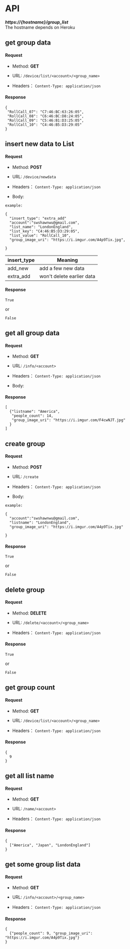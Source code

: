 # API
__***https://{hostname}/group_list***__ <br>
 The hostname depends on Heroku


## get group data
#### Request
- Method: **GET**
- URL:  ```/device/list/<account>/<group_name>```
   
- Headers：
    ```Content-Type: application/json```

#### Response
```
{
 "RollCall_07": "C7:46:BC:63:26:05", 
 "RollCall_08": "C6:46:BC:D8:24:05", 
 "RollCall_09": "C5:46:B1:D3:25:05",
 "RollCall_10": "C4:46:B5:D3:29:05"
}
```



## insert new data to List
#### Request
- Method: **POST**
- URL:  ```/device/newdata```
   
- Headers：
    ```Content-Type: application/json```
- Body:
```
example:

{
  "insert_type": "extra_add"
  "account":"swshawnwu@gmail.com",
  "list_name": "LondonEngland",
  "list_key": "C4:46:B5:D3:29:05",
  "list_value": "RollCall_10",
  "group_image_uri": "https://i.imgur.com/A4p9Tix.jpg",

}
```
| insert_type | Meaning |
| ------| ------ | 
| add_new | add a few new data | 
| extra_add | won't delete earlier data | 

#### Response
```
True
```
or 
```
False
```




## get all group data
#### Request
- Method: **GET**
- URL:  ```/info/<account>```
   
- Headers：
    ```Content-Type: application/json```
- Body:

#### Response
```
[
  {"listname": "America",
   "people_count": 14,
   "group_image_uri": "https://i.imgur.com/F4cwNJT.jpg"
  }
]
```

## create group
#### Request
- Method: **POST**
- URL:  ```/create```
   
- Headers：
    ```Content-Type: application/json```
- Body:
```
example:

{
  "account":"swshawnwu@gmail.com",
  "listname": "LondonEngland",
  "group_image_uri": "https://i.imgur.com/A4p9Tix.jpg"

}
```
#### Response
```
True
```
or 
```
False
```

## delete group
#### Request
- Method: **DELETE**
- URL:  ```/delete/<account>/<group_name>```
   
- Headers：
    ```Content-Type: application/json```

#### Response
```
True
```
or 
```
False
```

## get group count
#### Request
- Method: **GET**
- URL:  ```/device/list/<account>/<group_name>```
   
- Headers：
    ```Content-Type: application/json```

#### Response
```
{
  9
}
```

## get all list name
#### Request
- Method: **GET**
- URL:  ```/name/<account>```
   
- Headers：
    ```Content-Type: application/json```

#### Response
```
{
  ["America", "Japan", "LondonEngland"]
}
```


## get some group list data
#### Request
- Method: **GET**
- URL:  ```/info/<account>/<group_name>```
   
- Headers：
    ```Content-Type: application/json```

#### Response
```
{
  {"people_count": 9, "group_image_uri": "https://i.imgur.com/A4p9Tix.jpg"}
}
```
